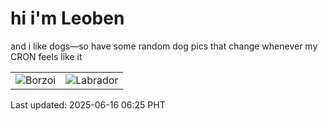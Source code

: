 # hi i'm Leoben

and i like dogs—so have some random dog pics that change whenever my CRON feels like it

|  |  |
|--------|----------|
| ![Borzoi](https://random-dog-vercel.vercel.app/api/random-borzoi?v=1750026306) | ![Labrador](https://random-dog-vercel.vercel.app/api/random-labrador?v=1750026306) |

Last updated: 2025-06-16 06:25 PHT
